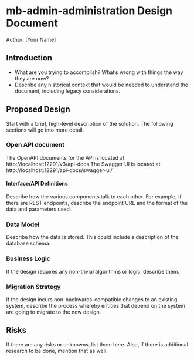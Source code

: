 # mb-admin-administration Design Document

Author: [Your Name]

## Introduction

* What are you trying to accomplish? What’s wrong with things the way they are now?
* Describe any historical context that would be needed to understand the document, including legacy considerations.

## Proposed Design

Start with a brief, high-level description of the solution. The following sections will go into more detail.

### Open API document

The OpenAPI documents for the API is located at http://localhost:12291/v3/api-docs
The Swagger UI is located at http://localhost:12291/api-docs/swagger-ui/

#### Interface/API Definitions

Describe how the various components talk to each other. For example, if there are REST endpoints, describe the endpoint
URL and the format of the data and parameters used.

### Data Model

Describe how the data is stored. This could include a description of the database schema.

### Business Logic

If the design requires any non-trivial algorithms or logic, describe them.

### Migration Strategy

If the design incurs non-backwards-compatible changes to an existing system, describe the process whereby entities that
depend on the system are going to migrate to the new design.

## Risks

If there are any risks or unknowns, list them here. Also, if there is additional research to be done, mention that as
well.
